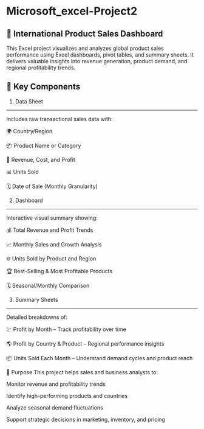 # Microsoft_excel-Project2
💼 International Product Sales Dashboard
-------------------------------------------
This Excel project visualizes and analyzes global product sales performance using Excel dashboards, pivot tables, and summary sheets. It delivers valuable insights into revenue generation, product demand, and regional profitability trends.

🔧 Key Components
--------------------

1. Data Sheet
________________________
Includes raw transactional sales data with:

🌍 Country/Region

📦 Product Name or Category

🧾 Revenue, Cost, and Profit

📊 Units Sold

🗓️ Date of Sale (Monthly Granularity)

2. Dashboard
---------------
Interactive visual summary showing:

💰 Total Revenue and Profit Trends

📈 Monthly Sales and Growth Analysis

🌐 Units Sold by Product and Region

🏆 Best-Selling & Most Profitable Products

🗓️ Seasonal/Monthly Comparison

3. Summary Sheets
--------------------
Detailed breakdowns of:

💹 Profit by Month – Track profitability over time

🌎 Profit by Country & Product – Regional performance insights

📦 Units Sold Each Month – Understand demand cycles and product reach

🎯 Purpose
This project helps sales and business analysts to:

Monitor revenue and profitability trends

Identify high-performing products and countries

Analyze seasonal demand fluctuations

Support strategic decisions in marketing, inventory, and pricing
